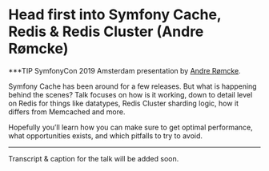 # Head first into Symfony Cache, Redis & Redis Cluster (Andre Rømcke)

***TIP
SymfonyCon 2019 Amsterdam presentation by [Andre Rømcke](https://connect.symfony.com/api/alternates/56662e4b-9800-4add-9686-b25ea1404c6c).

Symfony Cache has been around for a few releases. But what is happening behind the scenes? Talk focuses on how is it working, down to detail level on Redis for things like datatypes, Redis Cluster sharding logic, how it differs from Memcached and more. 

Hopefully you’ll learn how you can make sure to get optimal performance, what opportunities exists, and which pitfalls to try to avoid.
***

Transcript & caption for the talk will be added soon.